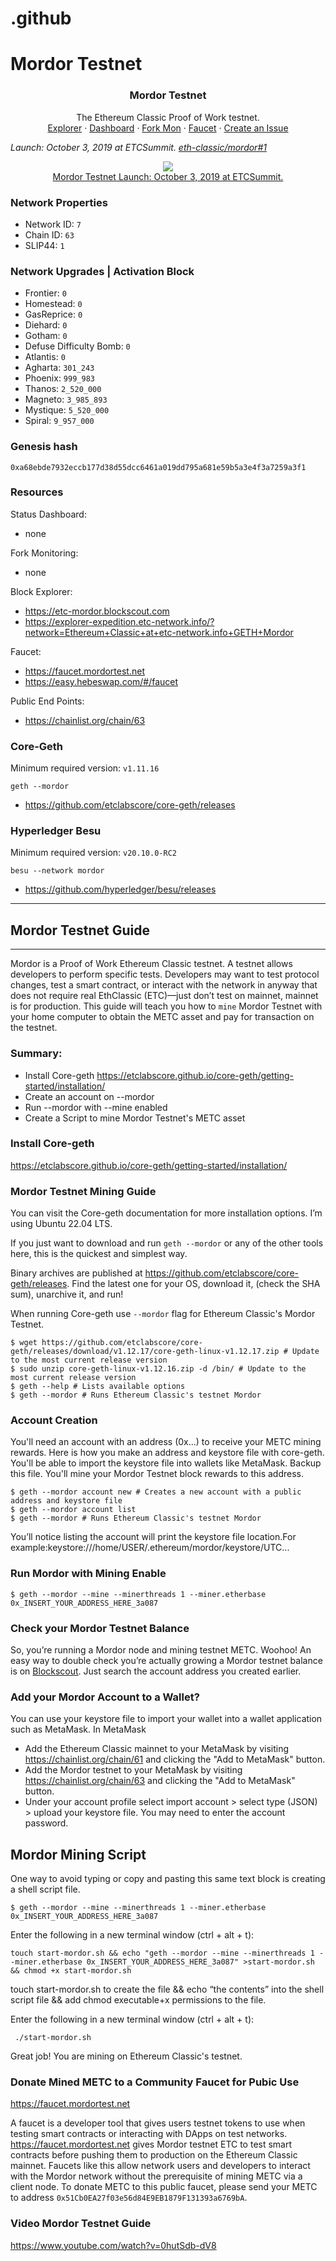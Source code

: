 # .github
# Mordor Testnet

<center>
  <h3 align="center">Mordor Testnet</h3>
  <p align="center">
    The Ethereum Classic Proof of Work testnet.
    <br />
    <a href="https://etc-mordor.blockscout.com">Explorer</a>
    ·
    <a href="#">Dashboard</a>
    ·
    <a href="#">Fork Mon</a>
    ·
    <a href="https://faucet.mordortest.net">Faucet</a>
    ·
    <a href="https://github.com/mordortestnet/contribute/issues/new">Create an Issue</a>
  </p>
</center>

_Launch: October 3, 2019 at ETCSummit. [eth-classic/mordor#1](https://github.com/eth-classic/mordor/issues/1)_

<p align="center">
<a href="https://www.youtube.com/watch?v=sURnZEeIqBU"><img src="https://img.youtube.com/vi/Msi6EItbslk/0.jpg" /><br />Mordor Testnet Launch: October 3, 2019 at ETCSummit.</a>
</p>

### Network Properties
- Network ID: `7`
- Chain ID: `63`
- SLIP44: `1`

### Network Upgrades | Activation Block
- Frontier: `0`
- Homestead: `0`
- GasReprice: `0`
- Diehard: `0`
- Gotham: `0`
- Defuse Difficulty Bomb: `0`
- Atlantis: `0`
- Agharta: `301_243`
- Phoenix: `999_983`
- Thanos: `2_520_000`
- Magneto: `3_985_893`
- Mystique: `5_520_000`
- Spiral: `9_957_000`

### Genesis hash

```
0xa68ebde7932eccb177d38d55dcc6461a019dd795a681e59b5a3e4f3a7259a3f1
```

### Resources

Status Dashboard:
- none

Fork Monitoring:
- none

Block Explorer:
- https://etc-mordor.blockscout.com
- https://explorer-expedition.etc-network.info/?network=Ethereum+Classic+at+etc-network.info+GETH+Mordor

Faucet:
- https://faucet.mordortest.net
- https://easy.hebeswap.com/#/faucet

Public End Points:
- https://chainlist.org/chain/63

### Core-Geth

Minimum required version: `v1.11.16`

```
geth --mordor
```
- https://github.com/etclabscore/core-geth/releases

### Hyperledger Besu

Minimum required version: `v20.10.0-RC2`

```
besu --network mordor
```
- https://github.com/hyperledger/besu/releases

---
## Mordor Testnet Guide
---


Mordor is a Proof of Work Ethereum Classic testnet. A testnet allows developers to perform specific tests. Developers may want to test protocol changes, test a smart contract, or interact with the network in anyway that does not require real EthClassic (ETC)—just don’t test on mainnet, mainnet is for production. This guide will teach you how to `mine` Mordor Testnet with your home computer to obtain the METC asset and pay for transaction on the testnet.

### Summary:

+ Install Core-geth https://etclabscore.github.io/core-geth/getting-started/installation/
+ Create an account on --mordor
+ Run --mordor with --mine enabled
+ Create a Script to mine Mordor Testnet's METC asset

### Install Core-geth

https://etclabscore.github.io/core-geth/getting-started/installation/

### Mordor Testnet Mining Guide

You can visit the Core-geth documentation for more installation options. I’m using Ubuntu 22.04 LTS.

If you just want to download and run `geth --mordor` or any of the other tools here, this is the quickest and simplest way.

Binary archives are published at https://github.com/etclabscore/core-geth/releases. Find the latest one for your OS, download it, (check the SHA sum), unarchive it, and run!

When running Core-geth use `--mordor` flag for Ethereum Classic's Mordor Testnet.

```shell
$ wget https://github.com/etclabscore/core-geth/releases/download/v1.12.17/core-geth-linux-v1.12.17.zip # Update to the most current release version
$ sudo unzip core-geth-linux-v1.12.16.zip -d /bin/ # Update to the most current release version
$ geth --help # Lists available options
$ geth --mordor # Runs Ethereum Classic's testnet Mordor
```

### Account Creation

You'll need an account with an address (0x...) to receive your METC mining rewards. Here is how you make an address and keystore file with core-geth. You'll be able to import the keystore file into wallets like MetaMask. Backup this file. You'll mine your Mordor Testnet block rewards to this address.

```shell
$ geth --mordor account new # Creates a new account with a public address and keystore file
$ geth --mordor account list
$ geth --mordor # Runs Ethereum Classic's testnet Mordor
```

You’ll notice listing the account will print the keystore file location.For example:keystore:///home/USER/.ethereum/mordor/keystore/UTC...

### Run Mordor with Mining Enable

```shell
$ geth --mordor --mine --minerthreads 1 --miner.etherbase 0x_INSERT_YOUR_ADDRESS_HERE_3a087
```

### Check your Mordor Testnet Balance

So, you’re running a Mordor node and mining testnet METC. Woohoo! An easy way to double check you’re actually growing a Mordor testnet balance is on [Blockscout](https://etc-mordor.blockscout.com). Just search the account address you created earlier.

### Add your Mordor Account to a Wallet?

You can use your keystore file to import your wallet into a wallet application such as MetaMask. In MetaMask

* Add the Ethereum Classic mainnet to your MetaMask by visiting https://chainlist.org/chain/61 and clicking the "Add to MetaMask" button.
* Add the Mordor testnet to your MetaMask by visiting https://chainlist.org/chain/63 and clicking the "Add to MetaMask" button.
* Under your account profile select import account > select type (JSON) > upload your keystore file. You may need to enter the account password.

## Mordor Mining Script

One way to avoid typing or copy and pasting this same text block is creating a shell script file.

```shell
$ geth --mordor --mine --minerthreads 1 --miner.etherbase 0x_INSERT_YOUR_ADDRESS_HERE_3a087
```

Enter the following in a new terminal window (ctrl + alt + t):

```shell
touch start-mordor.sh && echo "geth --mordor --mine --minerthreads 1 --miner.etherbase 0x_INSERT_YOUR_ADDRESS_HERE_3a087" >start-mordor.sh && chmod +x start-mordor.sh
```

touch start-mordor.sh to create the file && echo “the contents” into the shell script file && add chmod executable+x permissions to the file.

Enter the following in a new terminal window (ctrl + alt + t):

```shell
 ./start-mordor.sh
```

Great job! You are mining on Ethereum Classic's testnet.

### Donate Mined METC to a Community Faucet for Pubic Use

https://faucet.mordortest.net

A faucet is a developer tool that gives users testnet tokens to use when testing smart contracts or interacting with DApps on test networks. https://faucet.mordortest.net gives Mordor testnet ETC to test smart contracts before pushing them to production on the Ethereum Classic mainnet. Faucets like this allow network users and developers to interact with the Mordor network without the prerequisite of mining METC via a client node. To donate METC to this public faucet, please send your METC to address `0x51Cb0EA27f03e56d84E9EB1879F131393a6769bA`.

### Video Mordor Testnet Guide

https://www.youtube.com/watch?v=0hutSdb-dV8


